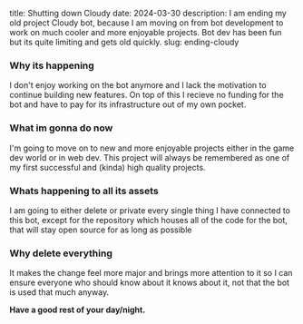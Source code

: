 title: Shutting down Cloudy
date: 2024-03-30
description: I am ending my old project Cloudy bot, because I am moving on from bot development to work on much cooler and more enjoyable projects. Bot dev has been fun but its quite limiting and gets old quickly.
slug: ending-cloudy

### Why its happening
I don't enjoy working on the bot anymore and I lack the motivation to continue building new features. On top of this I recieve no funding for the bot and have to pay for its infrastructure out of my own pocket.


### What im gonna do now
I'm going to move on to new and more enjoyable projects either in the game dev world or in web dev. This project will always be remembered as one of my first successful and (kinda) high quality projects.

### Whats happening to all its assets
I am going to either delete or private every single thing I have connected to this bot, except for the repository which houses all of the code for the bot, that will stay open source for as long as possible

### Why delete everything
It makes the change feel more major and brings more attention to it so I can ensure everyone who should know about it knows about it, not that the bot is used that much anyway.


**Have a good rest of your day/night.**